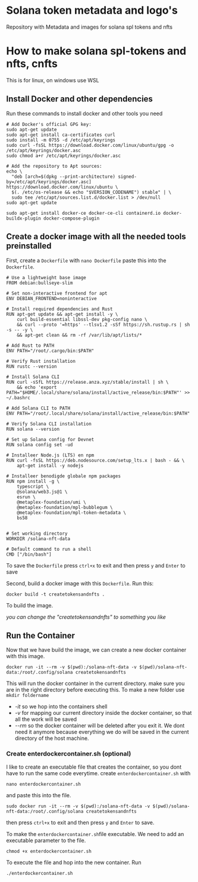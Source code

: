 # Solana token metadata and logo's
Repository with Metadata and images for solana spl tokens and nfts

# How to make solana spl-tokens and nfts, cnfts
This is for linux, on windows use WSL

## Install Docker and other dependencies
Run these commands to install docker and other tools you need
```
# Add Docker's official GPG key:
sudo apt-get update
sudo apt-get install ca-certificates curl
sudo install -m 0755 -d /etc/apt/keyrings
sudo curl -fsSL https://download.docker.com/linux/ubuntu/gpg -o /etc/apt/keyrings/docker.asc
sudo chmod a+r /etc/apt/keyrings/docker.asc

# Add the repository to Apt sources:
echo \
  "deb [arch=$(dpkg --print-architecture) signed-by=/etc/apt/keyrings/docker.asc] https://download.docker.com/linux/ubuntu \
  $(. /etc/os-release && echo "$VERSION_CODENAME") stable" | \
  sudo tee /etc/apt/sources.list.d/docker.list > /dev/null
sudo apt-get update
```
```
sudo apt-get install docker-ce docker-ce-cli containerd.io docker-buildx-plugin docker-compose-plugin
```

## Create a docker image with all the needed tools preinstalled
First, create a `Dockerfile` with `nano Dockerfile`
paste this into the `Dockerfile`.
```
# Use a lightweight base image
FROM debian:bullseye-slim

# Set non-interactive frontend for apt
ENV DEBIAN_FRONTEND=noninteractive

# Install required dependencies and Rust
RUN apt-get update && apt-get install -y \
    curl build-essential libssl-dev pkg-config nano \
    && curl --proto '=https' --tlsv1.2 -sSf https://sh.rustup.rs | sh -s -- -y \
    && apt-get clean && rm -rf /var/lib/apt/lists/*

# Add Rust to PATH
ENV PATH="/root/.cargo/bin:$PATH"

# Verify Rust installation
RUN rustc --version

# Install Solana CLI
RUN curl -sSfL https://release.anza.xyz/stable/install | sh \
    && echo 'export PATH="$HOME/.local/share/solana/install/active_release/bin:$PATH"' >> ~/.bashrc

# Add Solana CLI to PATH
ENV PATH="/root/.local/share/solana/install/active_release/bin:$PATH"

# Verify Solana CLI installation
RUN solana --version

# Set up Solana config for Devnet
RUN solana config set -ud

# Installeer Node.js (LTS) en npm
RUN curl -fsSL https://deb.nodesource.com/setup_lts.x | bash - && \
    apt-get install -y nodejs

# Installeer benodigde globale npm packages
RUN npm install -g \
    typescript \
    @solana/web3.js@1 \
    esrun \
    @metaplex-foundation/umi \
    @metaplex-foundation/mpl-bubblegum \
    @metaplex-foundation/mpl-token-metadata \
    bs58


# Set working directory
WORKDIR /solana-nft-data

# Default command to run a shell
CMD ["/bin/bash"]

```
To save the `Dockerfile` press `ctrl+x` to exit and then press `y` and `Enter` to save

Second, build a docker image with this `Dockerfile`. Run this:
```
docker build -t createtokensandnfts .
```
To build the image. 

*you can change the "createtokensandnfts" to something you like*

## Run the Container
Now that we have build the image, we can create a new docker container with this image.
```
docker run -it --rm -v $(pwd):/solana-nft-data -v $(pwd)/solana-nft-data:/root/.config/solana createtokensandnfts
```
This will run the docker container in the current directory. make sure you are in the right directory before executing this.
To make a new folder use `mkdir foldername`
- *-it* so we hop into the containers shell
- *-v* for mapping our current directory inside the docker container, so that all the work will be saved
- *--rm* so the docker container will be deleted after you exit it. We dont need it anymore because everything we do will be saved in the current directory of the host machine.

### Create enterdockercontainer.sh (optional)
I like to create an executable file that creates the container, so you dont have to run the same code everytime.
create `enterdockercontainer.sh` with 
```
nano enterdockercontainer.sh
```
and paste this into the file.
```
sudo docker run -it --rm -v $(pwd):/solana-nft-data -v $(pwd)/solana-nft-data:/root/.config/solana createtokensandnfts
```
then press `ctrl+x` to exit and then press `y` and `Enter` to save.

To make the `enterdockercontainer.sh`file executable. We need to add an executable parameter to the file.
```
chmod +x enterdockercontainer.sh
```
To execute the file and hop into the new container. Run 
```
./enterdockercontainer.sh
```
